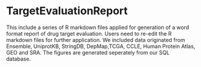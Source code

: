# TargetEvaluationReport
This include a series of R markdown files applied for generation of a word format report of drug target evaluation.
Users need to re-edit the R markdown files for further application. We included data originated from Ensemble, UniprotKB, StringDB, DepMap,TCGA, CCLE, Human Protein Atlas, GEO and SRA.
The figures are generated seperately from our SQL database.

